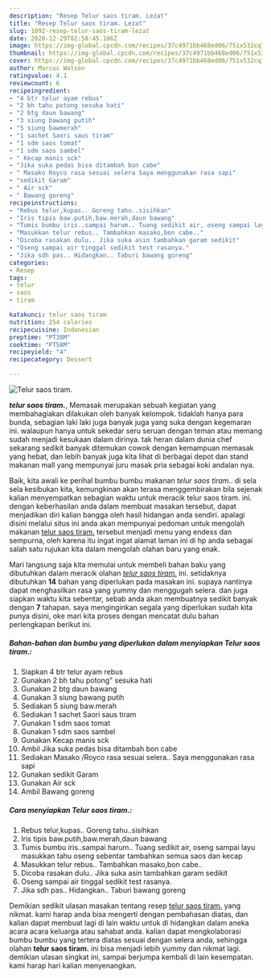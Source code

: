 ```yaml
---
description: "Resep Telur saos tiram. Lezat"
title: "Resep Telur saos tiram. Lezat"
slug: 1092-resep-telur-saos-tiram-lezat
date: 2020-12-29T02:58:45.106Z
image: https://img-global.cpcdn.com/recipes/37c4971bb468ed06/751x532cq70/telur-saos-tiram-foto-resep-utama.jpg
thumbnail: https://img-global.cpcdn.com/recipes/37c4971bb468ed06/751x532cq70/telur-saos-tiram-foto-resep-utama.jpg
cover: https://img-global.cpcdn.com/recipes/37c4971bb468ed06/751x532cq70/telur-saos-tiram-foto-resep-utama.jpg
author: Marcus Watson
ratingvalue: 4.1
reviewcount: 6
recipeingredient:
- "4 btr telur ayam rebus"
- "2 bh tahu potong sesuka hati"
- "2 btg daun bawang"
- "3 siung bawang putih"
- "5 siung bawmerah"
- "1 sachet Saori saus tiram"
- "1 sdm saos tomat"
- "1 sdm saos sambel"
- " Kecap manis sck"
- "Jika suka pedas bisa ditambah bon cabe"
- " Masako Royco rasa sesuai selera Saya menggunakan rasa sapi"
- "sedikit Garam"
- " Air sck"
- " Bawang goreng"
recipeinstructions:
- "Rebus telur,kupas.. Goreng tahu..sisihkan"
- "Iris tipis baw.putih,baw.merah,daun bawang"
- "Tumis bumbu iris..sampai harum.. Tuang sedikit air, oseng sampai layu masukkan tahu oseng sebentar tambahkan semua saos dan kecap"
- "Masukkan telur rebus.. Tambahkan masako,bon cabe.."
- "Dicoba rasakan dulu.. Jika suka asin tambahkan garam sedikit"
- "Oseng sampai air tinggal sedikit test rasanya."
- "Jika sdh pas.. Hidangkan.. Taburi bawang goreng"
categories:
- Resep
tags:
- telur
- saos
- tiram

katakunci: telur saos tiram 
nutrition: 254 calories
recipecuisine: Indonesian
preptime: "PT38M"
cooktime: "PT58M"
recipeyield: "4"
recipecategory: Dessert

---
```



![Telur saos tiram.](https://img-global.cpcdn.com/recipes/37c4971bb468ed06/751x532cq70/telur-saos-tiram-foto-resep-utama.jpg)

<b><i>telur saos tiram.</i></b>, Memasak merupakan sebuah kegiatan yang membahagiakan dilakukan oleh banyak kelompok. tidaklah hanya para bunda, sebagian laki laki juga banyak juga yang suka dengan kegemaran ini. walaupun hanya untuk sekedar seru seruan dengan teman atau memang sudah menjadi kesukaan dalam dirinya. tak heran dalam dunia chef sekarang sedikit banyak ditemukan cowok dengan kemampuan memasak yang hebat, dan lebih banyak juga kita lihat di berbagai depot dan stand makanan mall yang mempunyai juru masak pria sebagai koki andalan nya.



Baik, kita awali ke perihal bumbu bumbu makanan <i>telur saos tiram.</i>. di sela sela kesibukan kita, kemungkinan akan terasa menggembirakan bila sejenak kalian menyempatkan sebagian waktu untuk meracik telur saos tiram. ini. dengan keberhasilan anda dalam membuat masakan tersebut, dapat menjadikan diri kalian bangga oleh hasil hidangan anda sendiri. apalagi disini melalui situs ini anda akan mempunyai pedoman untuk mengolah makanan <u>telur saos tiram.</u> tersebut menjadi menu yang endess dan sempurna, oleh karena itu ingat ingat alamat laman ini di hp anda sebagai salah satu rujukan kita dalam mengolah olahan baru yang enak.


Mari langsung saja kita memulai untuk membeli bahan baku yang dibutuhkan dalam meracik olahan <u><i>telur saos tiram.</i></u> ini. setidaknya dibutuhkan <b>14</b> bahan yang diperlukan pada masakan ini. supaya nantinya dapat menghasilkan rasa yang yummy dan menggugah selera. dan juga siapkan waktu kita sebentar, sebab anda akan membuatnya sedikit banyak dengan <b>7</b> tahapan. saya menginginkan segala yang diperlukan sudah kita punya disini, oke mari kita proses dengan mencatat dulu bahan perlengkapan berikut ini.

<!--inarticleads1-->

##### Bahan-bahan dan bumbu yang diperlukan dalam menyiapkan Telur saos tiram.:

1. Siapkan 4 btr telur ayam rebus
1. Gunakan 2 bh tahu potong&#34; sesuka hati
1. Gunakan 2 btg daun bawang
1. Gunakan 3 siung bawang putih
1. Sediakan 5 siung baw.merah
1. Sediakan 1 sachet Saori saus tiram
1. Gunakan 1 sdm saos tomat
1. Gunakan 1 sdm saos sambel
1. Gunakan  Kecap manis sck
1. Ambil Jika suka pedas bisa ditambah bon cabe
1. Sediakan  Masako /Royco rasa sesuai selera.. Saya menggunakan rasa sapi
1. Gunakan sedikit Garam
1. Gunakan  Air sck
1. Ambil  Bawang goreng




<!--inarticleads2-->

##### Cara menyiapkan Telur saos tiram.:

1. Rebus telur,kupas.. Goreng tahu..sisihkan
1. Iris tipis baw.putih,baw.merah,daun bawang
1. Tumis bumbu iris..sampai harum.. Tuang sedikit air, oseng sampai layu masukkan tahu oseng sebentar tambahkan semua saos dan kecap
1. Masukkan telur rebus.. Tambahkan masako,bon cabe..
1. Dicoba rasakan dulu.. Jika suka asin tambahkan garam sedikit
1. Oseng sampai air tinggal sedikit test rasanya.
1. Jika sdh pas.. Hidangkan.. Taburi bawang goreng




Demikian sedikit ulasan masakan tentang resep <u>telur saos tiram.</u> yang nikmat. kami harap anda bisa mengerti dengan pembahasan diatas, dan kalian dapat membuat lagi di lain waktu untuk di hidangkan dalam aneka acara acara keluarga atau sahabat anda. kalian dapat mengkolaborasi bumbu bumbu yang tertera diatas sesuai dengan selera anda, sehingga olahan <b>telur saos tiram.</b> ini bisa menjadi lebih yummy dan nikmat lagi. demikian ulasan singkat ini, sampai berjumpa kembali di lain kesempatan. kami harap hari kalian menyenangkan.
